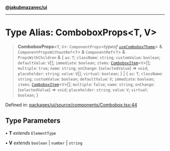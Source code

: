 [**@jakubmazanec/ui**](../README.md)

---

# Type Alias: ComboboxProps\<T, V\>

> **ComboboxProps**\<`T`, `V`\>: `ComponentProps`\<_typeof_
> [`useComboboxTheme`](../functions/useComboboxTheme.md)\> & `ComponentPropsWithoutRef`\<`T`\> &
> `ComponentRef`\<`T`\> & `PropsWithChildren` & \{ `as`: `T`; `className`: `string`; `customValue`:
> `boolean`; `defaultValue`: `V`[]; `immediate`: `boolean`; `items`:
> [`ComboboxItem`](ComboboxItem.md)\<`V`\>[]; `multiple`: `true`; `name`: `string`; `onChange`:
> (`selectedValue`) => `void`; `placeholder`: `string`; `value`: `V`[]; `virtual`: `boolean`; \} \|
> \{ `as`: `T`; `className`: `string`; `customValue`: `boolean`; `defaultValue`: `V`; `immediate`:
> `boolean`; `items`: [`ComboboxItem`](ComboboxItem.md)\<`V`\>[]; `multiple`: `false`; `name`:
> `string`; `onChange`: (`selectedValue`) => `void`; `placeholder`: `string`; `value`: `V`;
> `virtual`: `boolean`; \}

Defined in:
[packages/ui/source/components/Combobox.tsx:44](https://github.com/jakubmazanec/tools/blob/b189bd808f93a39eacbf7e401a82a754c5ce3b63/packages/ui/source/components/Combobox.tsx#L44)

## Type Parameters

• **T** _extends_ `ElementType`

• **V** _extends_ `boolean` \| `number` \| `string`
